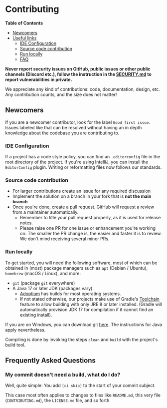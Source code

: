 # Contributing

**Table of Contents**

- [Newcomers](#newcomers)
- [Useful links](#useful-links)
    - [IDE Configuration](#ide-configuration)
    - [Source code contribution](#source-code-contribution)
    - [Run locally](#run-locally)
    - [FAQ](#Frequently-asked-questions)

**Never report security issues on GitHub, public issues or other public channels (Discord etc.), follow the instruction in the [SECURITY.md](https://github.com/IntellectualSites/.github/blob/main/SECURITY.md) to report vulnerabilities in private.**

We appreciate any kind of contributions: code, documentation, design, etc. Any contribution counts, and the size does not matter!

## Newcomers

If you are a newcomer contributor, look for the label `Good first issue`. Issues labeled like that can be resolved without having an in depth knowledge about the codebase you are contributing to.


### IDE Configuration

If a project has a code style policy, you can find an `.editorconfig` file in the root directory of the project. If you're using IntelliJ, you can install the `EditorConfig` plugin. Writing or reformatting files now follows our standards.

### Source code contribution

- For larger contributions create an issue for any required discussion
- Implement the solution on a branch in your fork that is **not the main branch**
- Once you're done, create a pull request. GitHub will request a review from a maintainer automatically.
    - Remember to title your pull request properly, as it is used for release notes.
    - Please raise one PR for one issue or enhancement you're working on. The smaller the PR change is, the easier and faster it is to review. We don't mind receiving several minor PRs.

### Run locally
To get started, you will need the following software, most of which can be obtained in (most) package managers such as `apt` (Debian / Ubuntu), `homebrew` (macOS / Linux), and more:
- `git` (package `git` everywhere)
- A Java 17 or later JDK (packages vary).
    - [Adoptium](https://adoptium.net/) has builds for most operating systems.
    - If not stated otherwise, our projects make use of Gradle's [Toolchain](https://docs.gradle.org/current/userguide/toolchains.html) feature to allow building with only JRE 8 or later installed. (Gradle will automatically provision JDK 17 for compilation if it cannot find an existing install).

If you are on Windows, you can download git [here](https://git-scm.com/downloads). The instructions for Java apply nevertheless.

Compiling is done by invoking the steps `clean` and `build` with the project's build tool.

## Frequently Asked Questions

### My commit doesn't need a build, what do I do?
Well, quite simple: You add `[ci skip]` to the start of your commit subject.

This case most often applies to changes to files like `README.md`, this very file (`CONTRIBUTING.md`), the `LICENSE.md` file, and so forth.